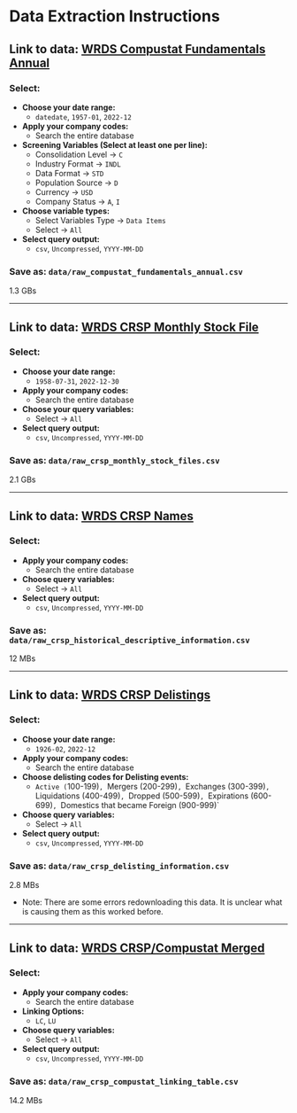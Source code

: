 # Data Extraction Instructions

## Link to data: [WRDS Compustat Fundamentals Annual](https://wrds-www.wharton.upenn.edu/pages/get-data/compustat-capital-iq-standard-poors/compustat/north-america-daily/fundamentals-annual)

### Select:
- **Choose your date range:**
  - `datedate`, `1957-01`, `2022-12`
- **Apply your company codes:**
  - Search the entire database
- **Screening Variables (Select at least one per line):**
  - Consolidation Level -> `C`
  - Industry Format -> `INDL`
  - Data Format -> `STD`
  - Population Source -> `D`
  - Currency -> `USD`
  - Company Status -> `A`, `I`
- **Choose variable types:**
  - Select Variables Type -> `Data Items`
  - Select -> `All`
- **Select query output:**
  - `csv`, `Uncompressed`, `YYYY-MM-DD`

### Save as: `data/raw_compustat_fundamentals_annual.csv`
1.3 GBs

---

## Link to data: [WRDS CRSP Monthly Stock File](https://wrds-www.wharton.upenn.edu/pages/get-data/center-research-security-prices-crsp/annual-update/stock-version-2/monthly-stock-file)

### Select:
- **Choose your date range:**
  - `1958-07-31`, `2022-12-30`
- **Apply your company codes:**
  - Search the entire database
- **Choose your query variables:**
  - Select -> `All`
- **Select query output:**
  - `csv`, `Uncompressed`, `YYYY-MM-DD`

### Save as: `data/raw_crsp_monthly_stock_files.csv`
2.1 GBs

---

## Link to data: [WRDS CRSP Names](https://wrds-www.wharton.upenn.edu/pages/get-data/center-research-security-prices-crsp/annual-update/stock-events/names)

### Select:
- **Apply your company codes:**
  - Search the entire database
- **Choose query variables:**
  - Select -> `All`
- **Select query output:**
  - `csv`, `Uncompressed`, `YYYY-MM-DD`

### Save as: `data/raw_crsp_historical_descriptive_information.csv`
12 MBs

---

## Link to data: [WRDS CRSP Delistings](https://wrds-www.wharton.upenn.edu/pages/get-data/center-research-security-prices-crsp/annual-update/stock-events/delist)

### Select:
- **Choose your date range:**
  - `1926-02`, `2022-12`
- **Apply your company codes:**
  - Search the entire database
- **Choose delisting codes for Delisting events:**
  - `Active (`100-199)`, `Mergers (200-299)`, `Exchanges (300-399)`, `Liquidations (400-499)`, `Dropped (500-599)`, `Expirations (600-699)`, `Domestics that became Foreign (900-999)`
- **Choose query variables:**
  - Select -> `All`
- **Select query output:**
  - `csv`, `Uncompressed`, `YYYY-MM-DD`

### Save as: `data/raw_crsp_delisting_information.csv`
2.8 MBs
- Note: There are some errors redownloading this data. It is unclear what is causing them as this worked before.

---

## Link to data: [WRDS CRSP/Compustat Merged](https://wrds-www.wharton.upenn.edu/pages/get-data/center-research-security-prices-crsp/annual-update/crspcompustat-merged/compustat-crsp-link)

### Select:
- **Apply your company codes:**
  - Search the entire database
- **Linking Options:**
  - `LC`, `LU`
- **Choose query variables:**
  - Select -> `All`
- **Select query output:**
  - `csv`, `Uncompressed`, `YYYY-MM-DD`

### Save as: `data/raw_crsp_compustat_linking_table.csv`
14.2 MBs
